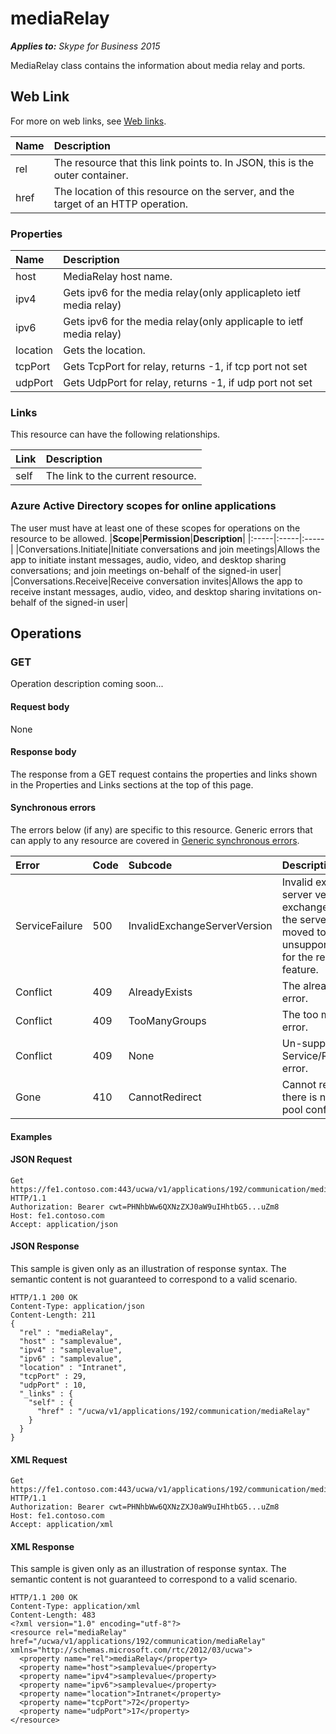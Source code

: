 # mediaRelay

 _**Applies to:** Skype for Business 2015_


MediaRelay class contains the information about media relay and ports.
            

## Web Link
<a name = "sectionSection0"> </a>

For more on web links, see [Web links](WebLinks.md).


|**Name**|**Description**|
|:-----|:-----|
|rel|The resource that this link points to. In JSON, this is the outer container.|
|href|The location of this resource on the server, and the target of an HTTP operation.|

### Properties



|**Name**|**Description**|
|:-----|:-----|
|host|MediaRelay host name.|
|ipv4|Gets ipv6 for the media relay(only applicapleto ietf media relay)|
|ipv6|Gets ipv6 for the media relay(only applicaple to ietf media relay)|
|location|Gets the location.|
|tcpPort|Gets TcpPort for relay, returns -1, if tcp port not set|
|udpPort|Gets UdpPort for relay, returns -1, if udp port not set|

### Links



This resource can have the following relationships.

|**Link**|**Description**|
|:-----|:-----|
|self|The link to the current resource.|

### Azure Active Directory scopes for online applications



The user must have at least one of these scopes for operations on the resource to be allowed.
|**Scope**|**Permission**|**Description**|
|:-----|:-----|:-----|
|Conversations.Initiate|Initiate conversations and join meetings|Allows the app to initiate instant messages, audio, video, and desktop sharing conversations; and join meetings on-behalf of the signed-in user|
|Conversations.Receive|Receive conversation invites|Allows the app to receive instant messages, audio, video, and desktop sharing invitations on-behalf of the signed-in user|

## Operations



<a name="sectionSection2"></a>

### GET




Operation description coming soon...

#### Request body



None


#### Response body



The response from a GET request contains the properties and links shown in the Properties and Links sections at the top of this page.

#### Synchronous errors



The errors below (if any) are specific to this resource. Generic errors that can apply to any resource are covered in [Generic synchronous errors](GenericSynchronousErrors.md).

|**Error**|**Code**|**Subcode**|**Description**|
|:-----|:-----|:-----|:-----|
|ServiceFailure|500|InvalidExchangeServerVersion|Invalid exchange server version.The exchange mailbox of the server might have moved to an unsupported version for the required feature.|
|Conflict|409|AlreadyExists|The already exists error.|
|Conflict|409|TooManyGroups|The too many groups error.|
|Conflict|409|None|Un-supported Service/Resource/API error.|
|Gone|410|CannotRedirect|Cannot redirect since there is no back up pool configured.|

#### Examples




#### JSON Request




```
Get https://fe1.contoso.com:443/ucwa/v1/applications/192/communication/mediaRelay HTTP/1.1
Authorization: Bearer cwt=PHNhbWw6QXNzZXJ0aW9uIHhtbG5...uZm8
Host: fe1.contoso.com
Accept: application/json

```


#### JSON Response



This sample is given only as an illustration of response syntax. The semantic content is not guaranteed to correspond to a valid scenario.
```
HTTP/1.1 200 OK
Content-Type: application/json
Content-Length: 211
{
  "rel" : "mediaRelay",
  "host" : "samplevalue",
  "ipv4" : "samplevalue",
  "ipv6" : "samplevalue",
  "location" : "Intranet",
  "tcpPort" : 29,
  "udpPort" : 10,
  "_links" : {
    "self" : {
      "href" : "/ucwa/v1/applications/192/communication/mediaRelay"
    }
  }
}
```


#### XML Request




```
Get https://fe1.contoso.com:443/ucwa/v1/applications/192/communication/mediaRelay HTTP/1.1
Authorization: Bearer cwt=PHNhbWw6QXNzZXJ0aW9uIHhtbG5...uZm8
Host: fe1.contoso.com
Accept: application/xml

```


#### XML Response



This sample is given only as an illustration of response syntax. The semantic content is not guaranteed to correspond to a valid scenario.
```
HTTP/1.1 200 OK
Content-Type: application/xml
Content-Length: 483
<?xml version="1.0" encoding="utf-8"?>
<resource rel="mediaRelay" href="/ucwa/v1/applications/192/communication/mediaRelay" xmlns="http://schemas.microsoft.com/rtc/2012/03/ucwa">
  <property name="rel">mediaRelay</property>
  <property name="host">samplevalue</property>
  <property name="ipv4">samplevalue</property>
  <property name="ipv6">samplevalue</property>
  <property name="location">Intranet</property>
  <property name="tcpPort">72</property>
  <property name="udpPort">17</property>
</resource>
```


